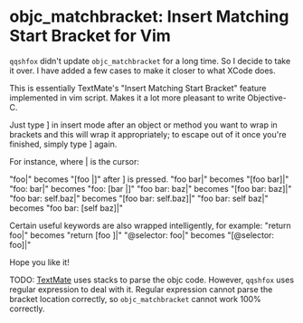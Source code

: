 objc_matchbracket: Insert Matching Start Bracket for Vim
========================================================

`qqshfox` didn't update `objc_matchbracket` for a long time.
So I decide to take it over. 
I have added a few cases to make it closer to what XCode does.

This is essentially TextMate's "Insert Matching Start Bracket" feature implemented in vim script. Makes it a lot more pleasant to write Objective-C.

Just type ] in insert mode after an object or method you want to wrap in brackets and this will wrap it appropriately; to escape out of it once you're finished, simply type ] again.

For instance, where | is the cursor:

"foo|" becomes "[foo |]" after ] is pressed.
"foo bar|" becomes "[foo bar]|"
"foo: bar|" becomes "foo: [bar |]"
"foo bar: baz|" becomes "[foo bar: baz]|"
"foo bar: self.baz|" becomes "[foo bar: self.baz]|"
"foo bar: self baz|" becomes "foo bar: [self baz]|"

Certain useful keywords are also wrapped intelligently, for example:
"return foo|" becomes "return [foo ]|"
"@selector: foo|" becomes "[@selector: foo]|"

Hope you like it!

TODO: [TextMate](https://github.com/textmate/objective-c.tmbundle/blob/master/Commands/Insert%20Matching%20Start%20Bracket.tmCommand) uses stacks to parse the objc code. However, `qqshfox` uses regular expression to deal with it. Regular expression cannot parse the bracket location correctly, so `objc_matchbracket` cannot work 100% correctly. 

